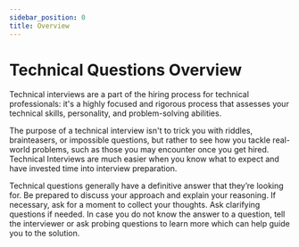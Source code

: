 ```yaml
---
sidebar_position: 0
title: Overview
---
```


# Technical Questions Overview

Technical interviews are a part of the hiring process for technical professionals: it's a highly focused and rigorous process that assesses your technical skills, personality, and problem-solving abilities.

The purpose of a technical interview isn't to trick you with riddles, brainteasers, or impossible questions, but rather to see how you tackle real-world problems, such as those you may encounter once you get hired. Technical Interviews are much easier when you know what to expect and have invested time into interview preparation.

Technical questions generally have a definitive answer that they’re looking for. Be prepared to discuss your approach and explain your reasoning. If necessary, ask for a moment to collect your thoughts. Ask clarifying questions if needed. In case you do not know the answer to a question, tell the interviewer or ask probing questions to learn more which can help guide you to the solution.
